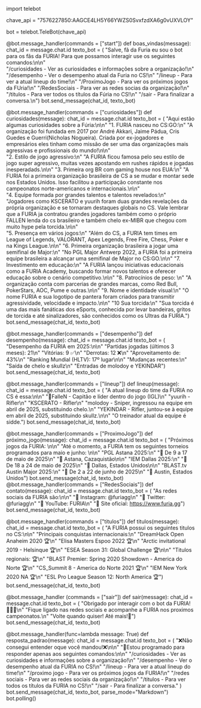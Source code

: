 import telebot

chave_api = "7576227850:AAGCE4LH5Y66YWZS0SvxfzdXA6g0vUXVLOY"

bot = telebot.TeleBot(chave_api)

@bot.message_handler(commands = ["start"])
def boas_vindas(message):
    chat_id = message.chat.id
    texto_bot = (
    "Salve, fã da Furia eu sou o bot para os fãs da FURIA! Para que possamos interagir use os seguintes comandos:\n\n" \
        "/curiosidades - Ver as curiosidades e informações sobre a organização!\n" 
        "/desempenho - Ver o desempenho atual da Furia no CS!\n" 
        "/lineup - Para ver a atual lineup do time!\n" 
        "/ProximoJogo - Para ver os próximos jogos da FUria!\n" 
        "/RedesSociais - Para ver as redes socias da organização!\n" 
        "/titulos - Para ver todos os títulos da Fúria no CS!\n"
        "/sair - Para finalizar a conversa.\n")
    bot.send_message(chat_id, texto_bot)

@bot.message_handler(commands = ["curiosidades"])
def curiosidades(message):
    chat_id = message.chat.id
    texto_bot = (
    "Aqui estão algumas curiosidades sobre a Fúria:\n\n" 
    "1. FURIA nasceu no CS:GO:\n" 
        "A organização foi fundada em 2017 por André Akkari, Jaime Pádua, Cris Guedes e Guerri(Nicholas Nogueira). Criada por ex-jogadores e empresários eles tinham como missão de ser uma das organizações mais agressivas e profissionais do mundo!\n\n" \
    "2. Estilo de jogo agressivo:\n" 
        "A FURIA ficou famosa pelo seu estilo de jogo super agressivo, muitas vezes apostando em rushes rápidos e jogadas inesperadads.\n\n" 
    "3. Primeira org BR com gaming house nos EUA:\n" 
        "A FURIA foi a primeira organização brasileira de CS a se mudar e montar sede nos Estados Unidos. Isso facilitou a participação constante nos campeonatos norte-americanos e internacionais.\n\n" \
    "4. Equipe formada por grandes talentos e talentos revelados:\n" 
        "Jogadores como KSCERATO e yuurih foram duas grandes revelações da própria organização e se tornaram destaques globais no CS. Vale lembrar que a FURIA ja contratou grandes jogadores também como o próprio FALLEN lenda do cs brasileiro e também chelo ex-MIBR que chegou com muito hype pela torcida.\n\n" \
    "5. Presença em vários jogos:\n" 
        "Além do CS, a FURIA tem times em League of Legends, VALORANT, Apex Legends, Free Fire, Chess, Poker e na Kings League.\n\n" 
    "6. Primeira organização brasileira a jogar uma semifinal de Major:\n" 
        "No PGL Major Antwerp 2022, a FURIA foi a primeira equipe brasileira a alcançar uma semifinal de Major no CS:GO.\n\n" 
    "7. Investimento em educação:\n" 
        "A FURIA lançou iniciativas educacionais como a FURIA Academy, buscando formar novos talentos e oferecer educação sobre o cenário competitivo.\n\n" 
    "8. Patrocínios de peso: \n" 
        "A organização conta com parcerias de grandes marcas, como Red Bull, PokerStars, AOC, Pume e outras.\n\n" 
    "9. Nome e identidade visual:\n" 
        "O nome FURIA e sua logotipo de pantera foram criados para transmitir agressividade, velocidade e impacto.\n\n" 
    "10 Sua torcida:\n" 
        "Sua torcida é uma das mais fanáticas dos eSports, conhecida por levar bandeiras, gritos de torcida e até sinalizadores, são conhecidos como os Ultras da FURIA.")
    bot.send_message(chat_id, texto_bot)

@bot.message_handler(commands = ["desempenho"])
def desempenho(message):
    chat_id = message.chat.id
    texto_bot = (
    "Desempenho da FURIA em 2025:\n\n"
        "Partidas jogadas (últimos 3 meses): 21\n"
        "Vitórias: 9 ✅\n"
        "Derrotas: 12 ❌\n"
        "Aproveitamento de: 43%\n"
        "Ranking Mundial (HLTV): 17º lugar\n\n"
    "Mudanças recentes:\n"
        "Saída de chelo e skullz\n"
        "Entradas de molodoy e YEKINDAR")
    bot.send_message(chat_id, texto_bot)

@bot.message_handler(commands = ["lineup"])
def lineup(message):
    chat_id = message.chat.id
    texto_bot = (
    "A atual lineup do time da FURIA no CS é essa:\n\n"
        "🐐FalleN - Capitão e líder dentro do jogo (IGL)\n"
        "yuurih - Rifler\n"
        "KSCERATO - Rifler\n"
        "molodoy - Sniper, ingressou na equipe em abril de 2025, substituindo chelo.\n"
        "YEKINDAR - Rifler, juntou-se à equipe em abril de 2025, substituindo skullz.\n\n"
    "O treinador atual da equipe é sidde.")
    bot.send_message(chat_id, texto_bot)

@bot.message_handler(commands = ["ProximoJogo"])
def próximo_jogo(message):
    chat_id = message.chat.id
    texto_bot = (
    "Próximos jogos da FURIA: \n\n"
        "Até o momento, a FURIA tem os seguintes torneios programados para maio e junho: \n\n"
        "PGL Astana 2025:\n"
        "📅 De 9 a 17 de maio de 2025\n"
        "📍 Astana, Cazaquistão\n\n"
        "IEM Dallas 2025:\n"
        "📅 De 18 a 24 de maio de 2025\n"
        "📍 Dallas, Estados Unidos\n\n"
        "BLAST.tv Austin Major 2025:\n"
        "📅 De 2 a 22 de junho de 2025\n"
        "📍 Austin, Estados Unidos")
    bot.send_message(chat_id, texto_bot)
@bot.message_handler(commands = ["RedesSociais"])
def contato(message):
    chat_id = message.chat.id
    texto_bot = (
    "As redes sociais da FURIA são:\n\n"
        "📱 Instagram: @furiagg\n"
        "🔵 Twitter: @furiagg\n"
        "🔴 YouTube: FURIA\n"
        "🐾 Site oficial: https://www.furia.gg")
    bot.send_message(chat_id, texto_bot)

@bot.message_handler(commands = ["titulos"])
def titulos(message):
    chat_id = message.chat.id
    texto_bot = (
    "A FURIA possui os seguintes titulos no CS:\n\n"
    "Principais conquistas internacionais:\n"
        "DreamHack Open Anaheim 2020 🏆\n"
        "Elisa Masters Espoo 2022 🏆\n"
        "Arctic invitational 2019 - Helsinque 🏆\n"
        "ESEA Season 31: Global Challenge 🏆\n\n"
    "Titulos regionais: 🏆\n"
        "BLAST Premier: Spring 2020 Showdown - America do Norte 🏆\n"
        "CS_Summit 8 - America do Norte 2021 🏆\n"
        "IEM New York 2020 NA 🏆\n"
        "ESL Pro League Season 12: North America 🏆")
    bot.send_message(chat_id, texto_bot)

@bot.message_handler (commands = ["sair"])
def sair(message):
    chat_id = message.chat.id
    texto_bot = (
    "Obrigado por interagir com o bot da FURIA!🐱‍👤🐾\n"
    "Fique ligado nas redes sociais e acompanhe a FURIA nos proximos campeonatos.\n"
    "Volte quando quiser! Até mais!👋")
    bot.send_message(chat_id, texto_bot)

@bot.message_handler(func=lambda message: True)
def resposta_padrao(message):
    chat_id = message.chat.id
    texto_bot = (
        "❌Não consegui entender oque você mandou!❌\n\n"
        "🤖Estou programado para responder apenas aos seguintes comandos:\n\n"
        "/curiosidades - Ver as curiosidades e informações sobre a organização!\n"
        "/desempenho - Ver o desempenho atual da FURIA no CS!\n"
        "/lineup - Para ver a atual lineup do time!\n"
        "/proximo jogo - Para ver os próximos jogos da FURIA!\n"
        "/redes sociais - Para ver as redes sociais da organização!\n"
        "/titulos - Para ver todos os títulos da FURIA no CS!\n"
        "/sair - Para finalizar a conversa."
    )
    bot.send_message(chat_id, texto_bot, parse_mode="Markdown")
bot.polling()
